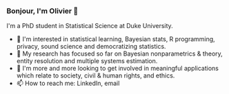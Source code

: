 ### Bonjour, I'm Olivier 👋

I'm a PhD student in Statistical Science at Duke University. 

- 🌱 I'm interested in statistical learning, Bayesian stats, R programming, privacy, sound science and democratizing statistics. 
- 🔬 My research has focused so far on Bayesian nonparametrics & theory, entity resolution and multiple systems estimation.
- 🔭 I'm more and more looking to get involved in meaningful applications which relate to society, civil & human rights, and ethics.
- 📫 How to reach me: LinkedIn, email
